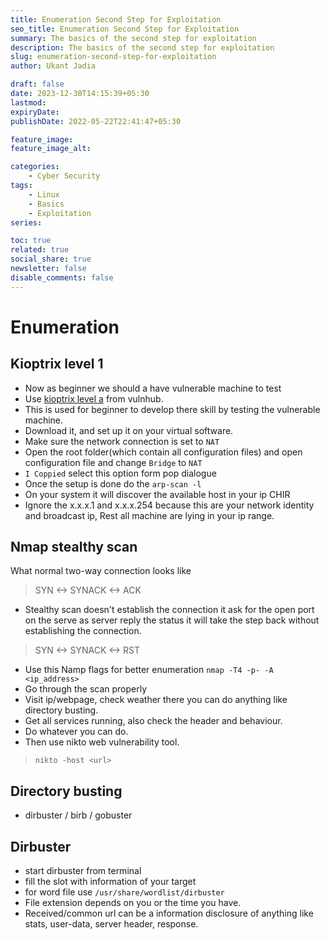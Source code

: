 ```yaml
---
title: Enumeration Second Step for Exploitation
seo_title: Enumeration Second Step for Exploitation
summary: The basics of the second step for exploitation
description: The basics of the second step for exploitation
slug: enumeration-second-step-for-exploitation
author: Ukant Jadia

draft: false
date: 2023-12-30T14:15:39+05:30
lastmod: 
expiryDate: 
publishDate: 2022-05-22T22:41:47+05:30

feature_image: 
feature_image_alt: 

categories:
    - Cyber Security
tags:
    - Linux
    - Basics
    - Exploitation
series:

toc: true
related: true
social_share: true
newsletter: false
disable_comments: false
---
```



# Enumeration


## Kioptrix level 1

+ Now as beginner we should a have vulnerable machine to test 
+ Use [kioptrix level a](Vhttps://www.vulnhub.com/entry/kioptrix-level-1-1,22/) from vulnhub. 
+ This is used for beginner to develop there skill by testing the vulnerable machine.
+ Download it, and set up it on your virtual software.
+ Make sure the network connection is set to `NAT`
+ Open the root folder(which contain all configuration files) and open configuration file and change `Bridge` to `NAT`
+ `I Coppied` select this option form pop dialogue
+ Once the setup is done do the `arp-scan -l` 
+ On your system it will discover the available host in your ip CHIR
+ Ignore the x.x.x.1 and x.x.x.254 because this are your network identity and broadcast ip, Rest all machine are lying in your ip range.


## Nmap stealthy scan

What normal two-way connection looks like 

> SYN <-> SYNACK <-> ACK 

+ Stealthy scan doesn't establish the connection it ask for the open port on the serve as server reply the status it will take the step back without establishing the connection.

> SYN <-> SYNACK <-> RST

+ Use this Namp flags for better enumeration 
  `nmap -T4 -p- -A <ip_address>`
+ Go through the scan properly 
+ Visit ip/webpage, check weather there you can do anything like directory busting.
+ Get all services running, also check the header and behaviour.
+ Do whatever you can do.
+ Then use nikto web vulnerability tool.

> `nikto -host <url>`


## Directory busting 

+ dirbuster / birb / gobuster

## Dirbuster 

+ start dirbuster from terminal 
+ fill the slot with information of your target 
+ for word file use `/usr/share/wordlist/dirbuster`
+ File extension depends on you or the time you have.
+ Received/common url can be a information disclosure of anything like stats, user-data, server header, response.

